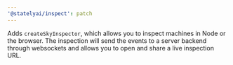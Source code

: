 ```yaml
---
'@statelyai/inspect': patch
---
```


Adds `createSkyInspector`, which allows you to inspect machines in Node or the browser. The inspection will send the events to a server backend through websockets and allows you to open and share a live inspection URL.

